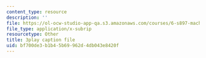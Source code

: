 ```yaml
---
content_type: resource
description: ''
file: https://ol-ocw-studio-app-qa.s3.amazonaws.com/courses/6-s897-machine-learning-for-healthcare-spring-2019/bf700de3b1b45b69962d4db043e8420f_PKCMH5KOcxQ.vtt
file_type: application/x-subrip
resourcetype: Other
title: 3play caption file
uid: bf700de3-b1b4-5b69-962d-4db043e8420f
---
```

